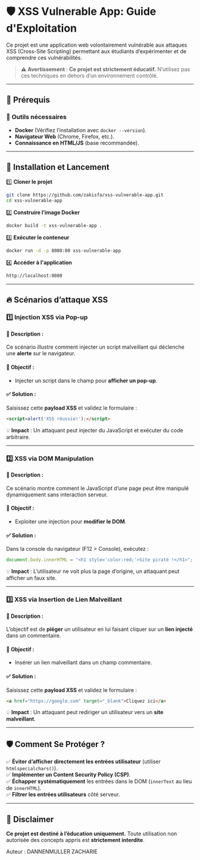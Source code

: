 # 🛡 XSS Vulnerable App: Guide d'Exploitation

Ce projet est une application web volontairement vulnérable aux attaques XSS (Cross-Site Scripting) permettant aux étudiants d’expérimenter et de comprendre ces vulnérabilités.

> **⚠️ Avertissement** : **Ce projet est strictement éducatif.** N’utilisez pas ces techniques en dehors d’un environnement contrôlé.

---

## 📌 Prérequis

### 🔹 **Outils nécessaires**
- **Docker** (Vérifiez l’installation avec `docker --version`).
- **Navigateur Web** (Chrome, Firefox, etc.).
- **Connaissance en HTML/JS** (base recommandée).

---

## 🚀 Installation et Lancement

1️⃣ **Cloner le projet**  
```sh
git clone https://github.com/zakisfa/xss-vulnerable-app.git
cd xss-vulnerable-app
```

2️⃣ **Construire l’image Docker**  
```sh
docker build -t xss-vulnerable-app .
```

3️⃣ **Exécuter le conteneur**  
```sh
docker run -d -p 8080:80 xss-vulnerable-app
```

4️⃣ **Accéder à l'application**  
```sh
http://localhost:8080
```

---

## 🔥 Scénarios d’attaque XSS

### 1️⃣ **Injection XSS via Pop-up**
#### 📝 Description :
Ce scénario illustre comment injecter un script malveillant qui déclenche une **alerte** sur le navigateur.

#### 🎯 Objectif :
- Injecter un script dans le champ pour **afficher un pop-up**.

#### ✅ Solution :
Saisissez cette **payload XSS** et validez le formulaire :
```html
<script>alert('XSS réussie!');</script>
```
💡 **Impact** : Un attaquant peut injecter du JavaScript et exécuter du code arbitraire.

---

### 2️⃣ **XSS via DOM Manipulation**
#### 📝 Description :
Ce scénario montre comment le JavaScript d’une page peut être manipulé dynamiquement sans interaction serveur.

#### 🎯 Objectif :
- Exploiter une injection pour **modifier le DOM**.

#### ✅ Solution :
Dans la console du navigateur (F12 > Console), exécutez :
```javascript
document.body.innerHTML = "<h1 style='color:red;'>Site piraté !</h1>";
```
💡 **Impact** : L’utilisateur ne voit plus la page d’origine, un attaquant peut afficher un faux site.

---

### 3️⃣ **XSS via Insertion de Lien Malveillant**
#### 📝 Description :
L’objectif est de **piéger** un utilisateur en lui faisant cliquer sur un **lien injecté** dans un commentaire.

#### 🎯 Objectif :
- Insérer un lien malveillant dans un champ commentaire.

#### ✅ Solution :
Saisissez cette **payload XSS** et validez le formulaire :
```html
<a href="https://google.com" target="_blank">Cliquez ici</a>
```
💡 **Impact** : Un attaquant peut rediriger un utilisateur vers un **site malveillant**.

---

## 🛡 Comment Se Protéger ?
✅ **Éviter d’afficher directement les entrées utilisateur** (utiliser `htmlspecialchars()`).  
✅ **Implémenter un Content Security Policy (CSP)**.  
✅ **Échapper systématiquement** les entrées dans le DOM (`innerText` au lieu de `innerHTML`).  
✅ **Filtrer les entrées utilisateurs** côté serveur.

---

## 🐝 Disclaimer

**Ce projet est destiné à l’éducation uniquement.** Toute utilisation non autorisée des concepts appris est **strictement interdite**.

Auteur : DANNENMULLER ZACHARIE